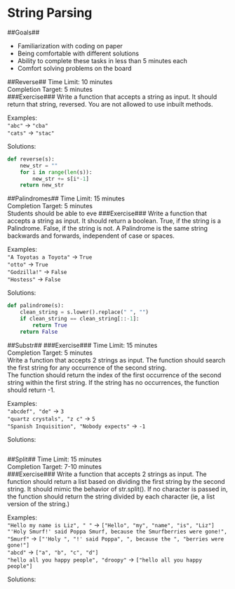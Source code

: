 String Parsing
=======
##Goals##
* Familiarization with coding on paper
* Being comfortable with different solutions
* Ability to complete these tasks in less than 5 minutes each
* Comfort solving problems on the board


##Reverse##
Time Limit: 10 minutes  
Completion Target: 5 minutes  
###Exercise###
Write a function that accepts a string as input. It should return that string, reversed. You are not allowed to use inbuilt methods.

Examples:  
`"abc"` -> `"cba"`  
`"cats"` -> `"stac"`  

Solutions:

```python
def reverse(s):
	new_str = ""
	for i in range(len(s)):
		new_str += s[i*-1]
	return new_str

```

##Palindromes##
Time Limit: 15 minutes  
Completion Target: 5 minutes  
Students should be able to eve
###Exercise###
Write a function that accepts a string as input. It should return a boolean. True, if the string is a Palindrome. False, if the string is not. A Palindrome is the same string backwards and forwards, independent of case or spaces.


Examples:  
`"A Toyotas a Toyota"` -> `True`  
`"otto"` -> `True`  
`"Godzilla!"` -> `False`  
`"Hostess"` -> `False`  

Solutions:
```python
def palindrome(s):
    clean_string = s.lower().replace(" ", "")
    if clean_string == clean_string[::-1]:
        return True
    return False
```


##Substr##
###Exercise###
Time Limit: 15 minutes  
Completion Target: 5 minutes  
Write a function that accepts 2 strings as input. The function should search the first string for any occurrence of the second string.  
The function should return the index of the first occurrence of the second string within the first string. If the string has no occurrences, the function should return -1.  

Examples:  
`"abcdef", "de"` -> `3`  
`"quartz crystals", "z c"` -> `5`  
`"Spanish Inquisition", "Nobody expects"` -> `-1`  

Solutions:  
```python

```

##Split##
Time Limit: 15 minutes  
Completion Target: 7-10 minutes  
###Exercise###
Write a function that accepts 2 strings as input. The function should return a list based on dividing the first string by the second string. It should mimic the behavior of str.split(). If no character is passed in, the function should return the string divided by each character (ie, a list version of the string.)

Examples:  
`"Hello my name is Liz", " "` -> `["Hello", "my", "name", "is", "Liz"]`  
`"'Holy Smurf!' said Poppa Smurf, because the Smurfberries were gone!", "Smurf"` -> `["'Holy ", "!' said Poppa", ", because the ", "berries were gone!"]`  
`"abcd"` -> `["a", "b", "c", "d"]`  
`"hello all you happy people", "droopy"` -> `["hello all you happy people"]`  

Solutions:  
```python

```